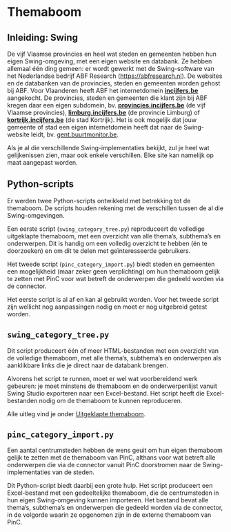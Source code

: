# Themaboom

## Inleiding: Swing

De vijf Vlaamse provincies en heel wat steden en gemeenten hebben hun eigen Swing-omgeving, met een eigen website en databank. Ze hebben allemaal één ding gemeen: er wordt gewerkt met de Swing-software van het Nederlandse bedrijf ABF Research (https://abfresearch.nl). De websites en de databanken van de provincies, steden en gemeenten worden gehost bij ABF. Voor Vlaanderen heeft ABF het internetdomein **[incijfers.be](https://incijfers.be/)** aangekocht. De provincies, steden en gemeenten die klant zijn bij ABF kregen daar een eigen subdomein, bv. **[provincies.incijfers.be](https://provincies.incijfers.be/)** (de vijf Vlaamse provincies), **[limburg.incijfers.be](https://limburg.incijfers.be/)** (de provincie Limburg) of **[kortrijk.incijfers.be](https://kortrijk.incijfers.be/)** (de stad Kortrijk). Het is ook mogelijk dat jouw gemeente of stad een eigen internetdomein heeft dat naar de Swing-website leidt, bv. [gent.buurtmonitor.be](https://gent.buurtmonitor.be).

Als je al die verschillende Swing-implementaties bekijkt, zul je heel wat gelijkenissen zien, maar ook enkele verschillen. Elke site kan namelijk op maat aangepast worden.

## Python-scripts

Er werden twee Python-scripts ontwikkeld met betrekking tot de themaboom. De scripts houden rekening met de verschillen tussen de al die Swing-omgevingen.

Een eerste script (`swing_category_tree.py`) reproduceert de volledige uitgeklapte themaboom, met een overzicht van alle thema’s, subthema’s en onderwerpen. Dit is handig om een volledig overzicht te hebben (én te doorzoeken) en om dit te delen met geïnteresseerde gebruikers.

Het tweede script (`pinc_category_import.py`) biedt steden en gemeenten een mogelijkheid (maar zeker geen verplichting) om hun themaboom gelijk te zetten met PinC voor wat betreft de onderwerpen die gedeeld worden via de connector.

Het eerste script is al af en kan al gebruikt worden. Voor het tweede script zijn wellicht nog aanpassingen nodig en moet er nog uitgebreid getest worden.

## `swing_category_tree.py`

Dit script produceert één of meer HTML-bestanden met een overzicht van de volledige themaboom, met alle thema’s, subthema’s en onderwerpen als aanklikbare links die je direct naar de databank brengen.

Alvorens het script te runnen, moet er wel wat voorbereidend werk gebeuren: je moet minstens de themaboom en de onderwerpenlijst vanuit Swing Studio exporteren naar een Excel-bestand. Het script heeft die Excel-bestanden nodig om de themaboom te kunnen reproduceren.

Alle uitleg vind je onder [Uitgeklapte themaboom](Uitgeklapte_themaboom.md).

## `pinc_category_import.py`

Een aantal centrumsteden hebben de wens geuit om hun eigen themaboom gelijk te zetten met de themaboom van PinC, althans voor wat betreft alle onderwerpen die via de connector vanuit PinC doorstromen naar de Swing-implementaties van de steden.

Dit Python-script biedt daarbij een grote hulp. Het script produceert een Excel-bestand met een gedeeltelijke themaboom, die de centrumsteden in hun eigen Swing-omgeving kunnen importeren. Het bestand bevat alle thema’s, subthema’s en onderwerpen die gedeeld worden via de connector, in de volgorde waarin ze opgenomen zijn in de externe themaboom van PinC.
